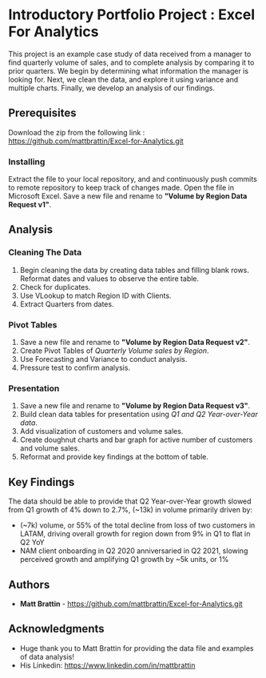 # Introductory Portfolio Project : Excel For Analytics

This project is an example case study of data received from a manager to find quarterly volume of sales, and to complete analysis by comparing it to prior quarters. We begin by determining what information the manager is looking for. Next, we clean the data, and explore it using variance and multiple charts. Finally, we develop an analysis of our findings. 

## Prerequisites

Download the zip from the following link : https://github.com/mattbrattin/Excel-for-Analytics.git

### Installing

Extract the file to your local repository, and and continuously push commits to remote repository to keep track of changes made. Open the file in Microsoft Excel. Save a new file and rename to **"Volume by Region Data Request v1"**.

## Analysis

### Cleaning The Data

1. Begin cleaning the data by creating data tables and filling blank rows. Reformat dates and values to observe the entire table.
2. Check for duplicates.
3. Use VLookup to match Region ID with Clients.
4. Extract Quarters from dates.   

### Pivot Tables

1. Save a new file and rename to **"Volume by Region Data Request v2"**. 
2. Create Pivot Tables of *Quarterly Volume sales by Region*.
3. Use Forecasting and Variance to conduct analysis.
4. Pressure test to confirm analysis.

### Presentation

1. Save a new file and rename to **"Volume by Region Data Request v3"**.
2. Build clean data tables for presentation using *Q1 and Q2 Year-over-Year data*.
3. Add visualization of customers and volume sales.
4. Create doughnut charts and bar graph for active number of customers and volume sales. 
5. Reformat and provide key findings at the bottom of table.


## Key Findings

The data should be able to provide that Q2 Year-over-Year growth slowed from Q1 growth of 4% down to 2.7%, (~13k) in volume primarily driven by:
 - (~7k) volume, or 55% of the total decline from loss of two customers in LATAM, driving overall growth for region down from 9% in Q1 to flat in Q2 YoY
 - NAM client onboarding in Q2 2020 anniversaried in Q2 2021, slowing perceived growth and amplifying Q1 growth by ~5k units, or 1%

## Authors

* **Matt Brattin** - https://github.com/mattbrattin/Excel-for-Analytics.git

## Acknowledgments

* Huge thank you to Matt Brattin for providing the data file and examples of data analysis! 
* His Linkedin: https://www.linkedin.com/in/mattbrattin
